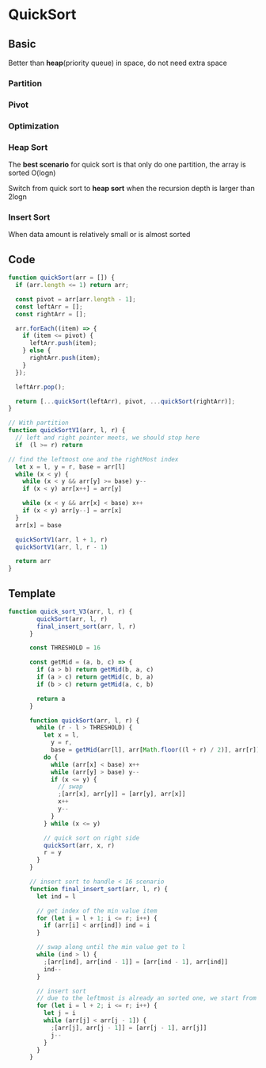 # QuickSort

## Basic

Better than **heap**(priority queue) in space, do not need extra space

### Partition

### Pivot

### Optimization

### Heap Sort

The **best scenario** for quick sort is that only do one partition, the array is sorted O(logn)

Switch from quick sort to **heap sort** when the recursion depth is larger than 2logn

### Insert Sort

When data amount is relatively small or is almost sorted

## Code

```javascript
function quickSort(arr = []) {
  if (arr.length <= 1) return arr;

  const pivot = arr[arr.length - 1];
  const leftArr = [];
  const rightArr = [];

  arr.forEach((item) => {
    if (item <= pivot) {
      leftArr.push(item);
    } else {
      rightArr.push(item);
    }
  });

  leftArr.pop();

  return [...quickSort(leftArr), pivot, ...quickSort(rightArr)];
}
```

```javascript
// With partition
function quickSortV1(arr, l, r) {
  // left and right pointer meets, we should stop here
  if  (l >= r) return

// find the leftmost one and the rightMost index
  let x = l, y = r, base = arr[l]
  while (x < y) {
    while (x < y && arr[y] >= base) y--
    if (x < y) arr[x++] = arr[y]

    while (x < y && arr[x] < base) x++
    if (x < y) arr[y--] = arr[x]
  }
  arr[x] = base

  quickSortV1(arr, l + 1, r)
  quickSortV1(arr, l, r - 1)

  return arr
} 
```

## Template

```javascript
function quick_sort_V3(arr, l, r) {
        quickSort(arr, l, r)
        final_insert_sort(arr, l, r)
      }

      const THRESHOLD = 16

      const getMid = (a, b, c) => {
        if (a > b) return getMid(b, a, c)
        if (a > c) return getMid(c, b, a)
        if (b > c) return getMid(a, c, b)

        return a
      }

      function quickSort(arr, l, r) {
        while (r - l > THRESHOLD) {
          let x = l,
            y = r,
            base = getMid(arr[l], arr[Math.floor((l + r) / 2)], arr[r]) // make sure it's not the min or max
          do {
            while (arr[x] < base) x++
            while (arr[y] > base) y--
            if (x <= y) {
              // swap
              ;[arr[x], arr[y]] = [arr[y], arr[x]]
              x++
              y--
            }
          } while (x <= y)

          // quick sort on right side
          quickSort(arr, x, r)
          r = y
        }
      }

      // insert sort to handle < 16 scenario
      function final_insert_sort(arr, l, r) {
        let ind = l

        // get index of the min value item
        for (let i = l + 1; i <= r; i++) {
          if (arr[i] < arr[ind]) ind = i
        }

        // swap along until the min value get to l
        while (ind > l) {
          ;[arr[ind], arr[ind - 1]] = [arr[ind - 1], arr[ind]]
          ind--
        }

        // insert sort
        // due to the leftmost is already an sorted one, we start from the 2th index
        for (let i = l + 2; i <= r; i++) {
          let j = i
          while (arr[j] < arr[j - 1]) {
            ;[arr[j], arr[j - 1]] = [arr[j - 1], arr[j]]
            j--
          }
        }
      }
```
